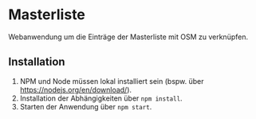 # Masterliste

Webanwendung um die Einträge der Masterliste mit OSM zu verknüpfen.

## Installation

1. NPM und Node müssen lokal installiert sein (bspw. über https://nodejs.org/en/download/).
2. Installation der Abhängigkeiten über `npm install`.
3. Starten der Anwendung über `npm start`.